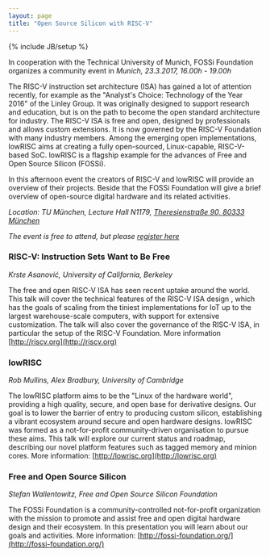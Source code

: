 ```yaml
---
layout: page
title: "Open Source Silicon with RISC-V"
---
```

{% include JB/setup %}

In cooperation with the Technical University of Munich, FOSSi
Foundation organizes a community event in
*Munich, 23.3.2017, 16.00h - 19.00h*

The RISC-V instruction set architecture (ISA) has gained a lot of
attention recently, for example as the "Analyst's Choice: Technology
of the Year 2016" of the Linley Group. It was originally designed to
support research and education, but is on the path to become the open
standard architecture for industry. The RISC-V ISA is free and open,
designed by professionals and allows custom extensions. It is now
governed by the RISC-V Foundation with many industry members. Among
the emerging open implementations, lowRISC aims at creating a fully
open-sourced, Linux-capable, RISC-V-based SoC. lowRISC is a flagship
example for the advances of Free and Open Source Silicon (FOSSi).

In this afternoon event the creators of RISC-V and lowRISC will
provide an overview of their projects. Beside that the FOSSi
Foundation will give a brief overview of open-source digital hardware
and its related activities.

*Location: TU München, Lecture Hall N1179,
[Theresienstraße 90, 80333 München](http://www.openstreetmap.org/?mlat=48.1502&mlon=11.5685#map=15/48.1502/11.5685&layers=T)*

*The event is free to attend, but please [register here](https://goo.gl/forms/WHhJnlvftof3riXn2)*

### RISC-V: Instruction Sets Want to Be Free
*Krste Asanović, University of California, Berkeley*

The free and open RISC-V ISA has seen recent uptake around the
world. This talk will cover the technical features of the RISC-V ISA
design , which has the goals of scaling from the tiniest
implementations for IoT up to the largest warehouse-scale computers,
with support for extensive customization. The talk will also cover the
governance of the RISC-V ISA, in particular the setup of the RISC-V
Foundation. More information [http://riscv.org](http://riscv.org)

### lowRISC
*Rob Mullins, Alex Bradbury, University of Cambridge*

The lowRISC platform aims to be the "Linux of the hardware world",
providing a high quality, secure, and open base for derivative
designs. Our goal is to lower the barrier of entry to producing custom
silicon, establishing a vibrant ecosystem around secure and open
hardware designs. lowRISC was formed as a not-for-profit
community-driven organisation to pursue these aims. This talk will
explore our current status and roadmap, describing our novel platform
features such as tagged memory and minion cores. More information:
[http://lowrisc.org](http://lowrisc.org)

### Free and Open Source Silicon
*Stefan Wallentowitz, Free and Open Source Silicon Foundation*

The FOSSi Foundation is a community-controlled not-for-profit
organization with the mission to promote and assist free and open
digital hardware design and their ecosystem. In this presentation you
will learn about our goals and activities. More information:
[http://fossi-foundation.org/](http://fossi-foundation.org/)
